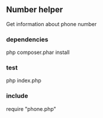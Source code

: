 ## Number helper
Get information about phone number
### dependencies
php composer.phar install
### test
php index.php
### include
require "phone.php"
